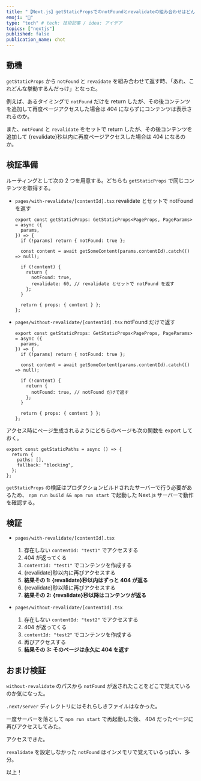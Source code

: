 ```yaml
---
title: "【Next.js】getStaticPropsでのnotFoundとrevalidateの組み合わせはどんな挙動をするのか。検証します"
emoji: "🫡"
type: "tech" # tech: 技術記事 / idea: アイデア
topics: ["nextjs"]
published: false
publication_name: chot
---
```


## 動機

`getStaticProps` から `notFound` と `revaidate` を組み合わせて返す時、「あれ、これどんな挙動するんだっけ」となった。

例えば、あるタイミングで `notFound` だけを return したが、その後コンテンツを追加して再度ページアクセスした場合は 404 にならずにコンテンツは表示されるのか。

また、`notFound` と `revalidate` をセットで return したが、その後コンテンツを追加して {revalidate}秒以内に再度ページアクセスした場合は 404 になるのか。

## 検証準備

ルーティングとして次の 2 つを用意する。どちらも `getStaticProps` で同じコンテンツを取得する。

- `pages/with-revalidate/[contentId].tsx`
  revalidate とセットで notFound を返す

  ```tsx
  export const getStaticProps: GetStaticProps<PageProps, PageParams> = async ({
    params,
  }) => {
    if (!params) return { notFound: true };

    const content = await getSomeContent(params.contentId).catch(() => null);

    if (!content) {
      return {
        notFound: true,
        revalidate: 60, // revalidate とセットで notFound を返す
      };
    }

    return { props: { content } };
  };
  ```

- `pages/without-revalidate/[contentId].tsx`
  notFound だけで返す

  ```tsx
  export const getStaticProps: GetStaticProps<PageProps, PageParams> = async ({
    params,
  }) => {
    if (!params) return { notFound: true };

    const content = await getSomeContent(params.contentId).catch(() => null);

    if (!content) {
      return {
        notFound: true, // notFound だけで返す
      };
    }

    return { props: { content } };
  };
  ```

アクセス時にページ生成されるようにどちらのページも次の関数を export しておく。

```tsx
export const getStaticPaths = async () => {
  return {
    paths: [],
    fallback: "blocking",
  };
};
```

`getStaticProps` の検証はプロダクションビルドされたサーバーで行う必要があるため、 `npm run build && npm run start` で起動した Next.js サーバーで動作を確認する。

## 検証

- `pages/with-revalidate/[contentId].tsx`

  1. 存在しない `contentId: "test1"` でアクセスする
  1. 404 が返ってくる
  1. `contentId: "test1"` でコンテンツを作成する
  1. {revalidate}秒以内に再びアクセスする
  1. **結果その 1:** **{revalidate}秒以内はずっと 404 が返る**
  1. {revalidate}秒以降に再びアクセスする
  1. **結果その 2:** **{revalidate}秒以降はコンテンツが返る**

- `pages/without-revalidate/[contentId].tsx`

  1. 存在しない `contentId: "test2"` でアクセスする
  1. 404 が返ってくる
  1. `contentId: "test2"` でコンテンツを作成する
  1. 再びアクセスする
  1. **結果その 3:** **そのページは永久に 404 を返す**

## おまけ検証

`without-revalidate` のパスから `notFound` が返されたことをどこで覚えているのか気になった。

`.next/server` ディレクトリにはそれらしきファイルはなかった。

一度サーバーを落として `npm run start` で再起動した後、 404 だったページに再びアクセスしてみた。

アクセスできた。

`revalidate` を設定しなかった `notFound` はインメモリで覚えているっぽい、多分。

以上！
